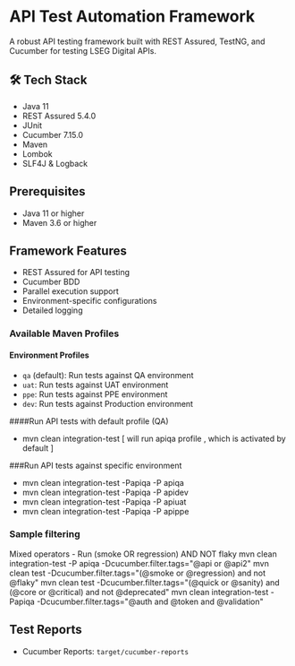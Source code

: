 # API Test Automation Framework

A robust API testing framework built with REST Assured, TestNG, and Cucumber for testing LSEG Digital APIs.

## 🛠 Tech Stack

- Java 11
- REST Assured 5.4.0
- JUnit
- Cucumber 7.15.0
- Maven
- Lombok
- SLF4J & Logback


## Prerequisites

- Java 11 or higher
- Maven 3.6 or higher


## Framework Features

- REST Assured for API testing
- Cucumber BDD
- Parallel execution support
- Environment-specific configurations
- Detailed logging


### Available Maven Profiles

#### Environment Profiles
- `qa` (default): Run tests against QA environment
- `uat`: Run tests against UAT environment
- `ppe`: Run tests against PPE environment
- `dev`: Run tests against Production environment

####Run API tests with default profile (QA)
-  mvn clean integration-test [ will run apiqa profile , which is activated by default ]

###Run API tests against specific environment
-  mvn clean integration-test -Papiqa -P apiqa
-  mvn clean integration-test -Papiqa -P apidev
-  mvn clean integration-test -Papiqa -P apiuat
-  mvn clean integration-test -Papiqa -P apippe

### Sample filtering
Mixed operators - Run (smoke OR regression) AND NOT flaky
mvn clean integration-test -P apiqa -Dcucumber.filter.tags="@api or @api2"
mvn clean test -Dcucumber.filter.tags="(@smoke or @regression) and not @flaky"
mvn clean test -Dcucumber.filter.tags="(@quick or @sanity) and (@core or @critical) and not @deprecated"
mvn clean integration-test -Papiqa -Dcucumber.filter.tags="@auth and @token and @validation"
   

## Test Reports

- Cucumber Reports: `target/cucumber-reports`
